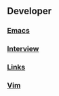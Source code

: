 ## Developer

### [Emacs](./Emacs.html)

### [Interview](./Interview.html)

### [Links](./Links.html)

### [Vim](./Vim.html)

